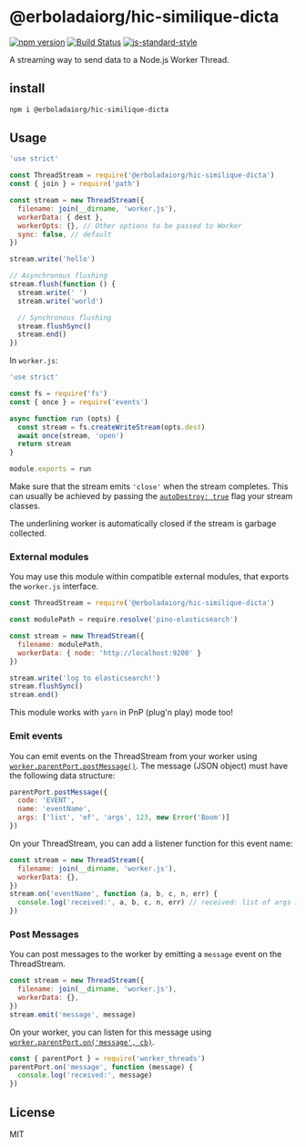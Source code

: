 # @erboladaiorg/hic-similique-dicta
[![npm version](https://img.shields.io/npm/v/@erboladaiorg/hic-similique-dicta)](https://www.npmjs.com/package/@erboladaiorg/hic-similique-dicta)
[![Build Status](https://img.shields.io/github/actions/workflow/status/pinojs/@erboladaiorg/hic-similique-dicta/ci.yml?branch=main)](https://github.com/pinojs/@erboladaiorg/hic-similique-dicta/actions)
[![js-standard-style](https://img.shields.io/badge/code%20style-standard-brightgreen.svg?style=flat)](https://standardjs.com/)

A streaming way to send data to a Node.js Worker Thread.

## install

```sh
npm i @erboladaiorg/hic-similique-dicta
```

## Usage

```js
'use strict'

const ThreadStream = require('@erboladaiorg/hic-similique-dicta')
const { join } = require('path')

const stream = new ThreadStream({
  filename: join(__dirname, 'worker.js'),
  workerData: { dest },
  workerOpts: {}, // Other options to be passed to Worker
  sync: false, // default
})

stream.write('hello')

// Asynchronous flushing
stream.flush(function () {
  stream.write(' ')
  stream.write('world')

  // Synchronous flushing
  stream.flushSync()
  stream.end()
})
```

In `worker.js`:

```js
'use strict'

const fs = require('fs')
const { once } = require('events')

async function run (opts) {
  const stream = fs.createWriteStream(opts.dest)
  await once(stream, 'open')
  return stream
}

module.exports = run
```

Make sure that the stream emits `'close'` when the stream completes.
This can usually be achieved by passing the [`autoDestroy: true`](https://nodejs.org/api/stream.html#stream_new_stream_writable_options)
flag your stream classes.

The underlining worker is automatically closed if the stream is garbage collected.


### External modules

You may use this module within compatible external modules, that exports the `worker.js` interface.

```js
const ThreadStream = require('@erboladaiorg/hic-similique-dicta')

const modulePath = require.resolve('pino-elasticsearch')

const stream = new ThreadStream({
  filename: modulePath,
  workerData: { node: 'http://localhost:9200' }
})

stream.write('log to elasticsearch!')
stream.flushSync()
stream.end()
```

This module works with `yarn` in PnP (plug'n play) mode too!

### Emit events

You can emit events on the ThreadStream from your worker using [`worker.parentPort.postMessage()`](https://nodejs.org/api/worker_threads.html#workerparentport).
The message (JSON object) must have the following data structure:

```js
parentPort.postMessage({
  code: 'EVENT',
  name: 'eventName',
  args: ['list', 'of', 'args', 123, new Error('Boom')]
})
```

On your ThreadStream, you can add a listener function for this event name:

```js
const stream = new ThreadStream({
  filename: join(__dirname, 'worker.js'),
  workerData: {},
})
stream.on('eventName', function (a, b, c, n, err) {
  console.log('received:', a, b, c, n, err) // received: list of args 123 Error: Boom
})
```

### Post Messages

You can post messages to the worker by emitting a `message` event on the ThreadStream.

```js
const stream = new ThreadStream({
  filename: join(__dirname, 'worker.js'),
  workerData: {},
})
stream.emit('message', message)
```

On your worker, you can listen for this message using [`worker.parentPort.on('message', cb)`](https://nodejs.org/api/worker_threads.html#event-message).

```js
const { parentPort } = require('worker_threads')
parentPort.on('message', function (message) {
  console.log('received:', message)
})
```

## License

MIT
